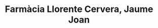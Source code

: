 ---
title: "Farmàcia Llorente Cervera, Jaume Joan"
url: /sant-feliu-de-guixols/farmacia-llorente-cervera-jaume-joan/
shop: farmacia
---
